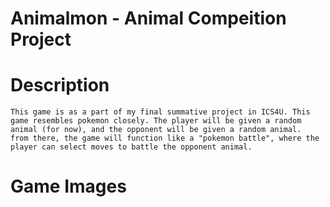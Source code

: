 # Animalmon - Animal Compeition Project

# Description

    This game is as a part of my final summative project in ICS4U. This game resembles pokemon closely. The player will be given a random animal (for now), and the opponent will be given a random animal.
    from there, the game will function like a "pokemon battle", where the player can select moves to battle the opponent animal.

# Game Images

